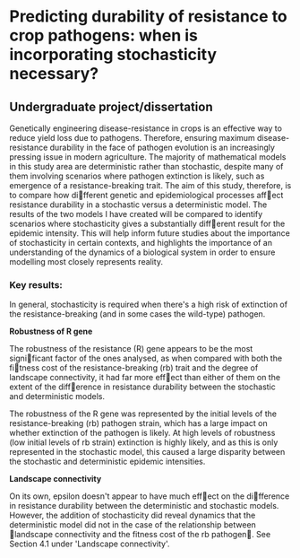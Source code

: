 # Predicting durability of resistance to crop pathogens: when is incorporating stochasticity necessary?

## Undergraduate project/dissertation

Genetically engineering disease-resistance in crops is an effective way to reduce yield loss due to pathogens. Therefore, ensuring maximum disease-resistance durability in the face of pathogen evolution is an increasingly
pressing issue in modern agriculture. The majority of mathematical models in this study area are
deterministic rather than stochastic, despite many of them involving scenarios where pathogen
extinction is likely, such as emergence of a resistance-breaking trait. The aim of this study,
therefore, is to compare how different genetic and epidemiological processes affect resistance durability in a stochastic versus a deterministic model. The results of the two models I have created will be
compared to identify scenarios where stochasticity gives a substantially different result for
the epidemic intensity. This will help inform future studies about the importance
of stochasticity in certain contexts, and highlights the importance of an understanding of the
dynamics of a biological system in order to ensure modelling most closely represents reality.

### Key results:

In general, stochasticity is
required when there's a high risk of extinction of the resistance-breaking
(and in some cases the wild-type) pathogen.

**Robustness of R gene**

The robustness of the resistance (R) gene appears to be the most significant factor of the ones analysed, as
when compared with both the fitness cost of the resistance-breaking (rb) trait and the degree of landscape connectivity,
it had far more effect than either of them on the extent of the difference in resistance durability
between the stochastic and deterministic models.

The robustness of the R gene was represented by the initial levels of the resistance-breaking (rb) pathogen strain, which has a large impact on whether extinction of the pathogen is likely. At high levels of robustness (low initial levels of rb strain) extinction is highly likely, and as this is only represented in the stochastic model, this caused a large disparity between the stochastic and deterministic epidemic intensities.

**Landscape connectivity**

On its own, epsilon doesn't appear to have much effect on the difference in resistance durability
between the deterministic and stochastic models. However, the addition of stochasticity did reveal dynamics that the deterministic model did not in the case of the relationship between landscape connectivity and the fitness cost of the rb pathogen. See Section 4.1 under 'Landscape connectivity'.
